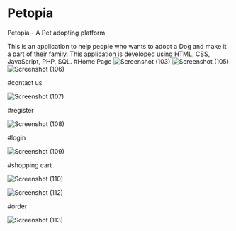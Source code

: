 # Petopia
Petopia - A Pet adopting platform

This is an application to help people who wants to adopt a Dog and make it a part of their family.
This application is developed using HTML, CSS, JavaScript, PHP, SQL.
#Home Page
![Screenshot (103)](https://github.com/Lucky-21052001/Petopia/assets/120821905/e55c4e09-698e-4b56-b728-31685fdddd4c)
![Screenshot (105)](https://github.com/Lucky-21052001/Petopia/assets/120821905/20033977-4154-4a3a-a753-3b6c657d56f4)
![Screenshot (106)](https://github.com/Lucky-21052001/Petopia/assets/120821905/6c1e6fea-6bca-4cb4-8c49-2acd9c74e317)

#contact us

![Screenshot (107)](https://github.com/Lucky-21052001/Petopia/assets/120821905/282e1daa-3a89-4254-9f89-dcf3eee65113)

#register

![Screenshot (108)](https://github.com/Lucky-21052001/Petopia/assets/120821905/afe589b8-4508-4374-b425-74499dcde52b)

#login

![Screenshot (109)](https://github.com/Lucky-21052001/Petopia/assets/120821905/dcb95d73-b1e0-49b4-ba9b-2c2c7faa2782)

#shopping cart

![Screenshot (110)](https://github.com/Lucky-21052001/Petopia/assets/120821905/73bf3d93-a33e-4863-855a-868e7becd1ec)

![Screenshot (112)](https://github.com/Lucky-21052001/Petopia/assets/120821905/db9cf558-b3c5-4ebb-ad31-156bd23872a6)

#order


![Screenshot (113)](https://github.com/Lucky-21052001/Petopia/assets/120821905/1e7e8a0e-17f9-458b-91f3-274792457b7d)
